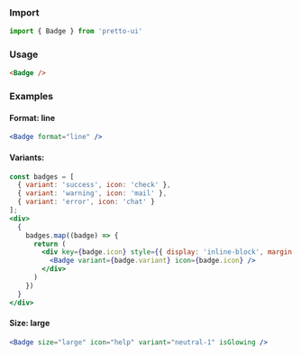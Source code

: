 ### Import
```js static
import { Badge } from 'pretto-ui'
```

### Usage
```html
<Badge />
```

### Examples
#### Format: line
```jsx
<Badge format="line" />
```

#### Variants:
```jsx
const badges = [
  { variant: 'success', icon: 'check' },
  { variant: 'warning', icon: 'mail' },
  { variant: 'error', icon: 'chat' }
];
<div>
  {
    badges.map((badge) => {
      return (
        <div key={badge.icon} style={{ display: 'inline-block', margin: 8 }}>
          <Badge variant={badge.variant} icon={badge.icon} />
        </div>
      )
    })
  }
</div>
```

#### Size: large
```jsx
<Badge size="large" icon="help" variant="neutral-1" isGlowing />
```
